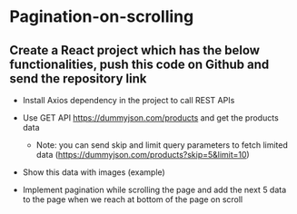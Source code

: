 # Pagination-on-scrolling
## Create a React project which has the below functionalities, push this code on Github and send the repository link

- Install Axios dependency in the project to call REST APIs
- Use GET API https://dummyjson.com/products and get the products data
     - Note: you can send skip and limit query parameters to fetch limited data (https://dummyjson.com/products?skip=5&limit=10)
- Show this data with images (example)
  
- Implement pagination while scrolling the page and add the next 5 data to the page when we reach at bottom of the page on scroll
